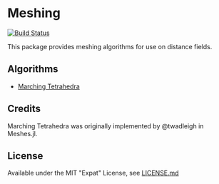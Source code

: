 # Meshing

[![Build Status](https://travis-ci.org/JuliaGeometry/Meshing.jl.svg)](https://travis-ci.org/JuliaGeometry/Meshing.jl)

This package provides meshing algorithms for use on distance fields.

## Algorithms

* [Marching Tetrahedra](https://en.wikipedia.org/wiki/Marching_tetrahedra)

## Credits

Marching Tetrahedra was originally implemented by @twadleigh in Meshes.jl.

## License

Available under the MIT "Expat" License, see [LICENSE.md](./LICENSE.md)
